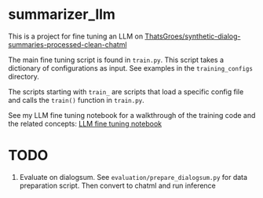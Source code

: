 # summarizer_llm
This is a project for fine tuning an LLM on [ThatsGroes/synthetic-dialog-summaries-processed-clean-chatml](https://huggingface.co/datasets/ThatsGroes/synthetic-dialog-summaries-processed-clean-chatml)

The main fine tuning script is found in `train.py`. This script takes a dictionary
of configurations as input. See examples in the `training_configs` directory.

The scripts starting with `train_` are scripts that load a specific config file
and calls the `train()` function in `train.py`.

See my LLM fine tuning notebook for a walkthrough of the training code and the related concepts:
[LLM fine tuning notebook](https://colab.research.google.com/drive/18jraZF_nEv462wr7L9sMqVk6l4VACKCl#scrollTo=5e5xTWH7BgKD)

# TODO
1. Evaluate on dialogsum. See `evaluation/prepare_dialogsum.py` for data preparation script. Then convert to chatml and run inference